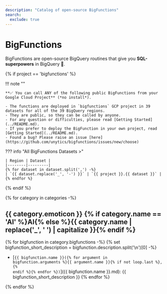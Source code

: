 ```yaml
---
description: "Catalog of open-source BigFunctions"
search:
  exclude: true
---
```


# BigFunctions


BigFunctions are open-source BigQuery routines that give you **SQL-superpowers** in BigQuery 💪.


{% if project == 'bigfunctions' %}


!!! note ""

    **✅ You can call ANY of the following public BigFunctions from your Google Cloud Project** (*no install*).

    - The functions are deployed in `bigfunctions` GCP project in 39 datasets for all of the 39 BigQuery regions.
    - They are public, so they can be called by anyone.
    - For any question or difficulties, please read [Getting Started](../README.md).
    - If you prefer to deploy the BigFunction in your own project, read [Getting Started](../README.md).
    - Found a bug? Please raise an issue [here](https://github.com/unytics/bigfunctions/issues/new/choose)

??? info "All BigFunctions Datasets >"

    | Region | Dataset |
    |--------|---------|
    {% for dataset in dataset.split(',') -%}
    | `{{ dataset.replace('_', '-') }}` | `{{ project }}.{{ dataset }}` |
    {% endfor %}

{% endif %}



{% for category in categories -%}

## {{ category.emoticon }} {% if category.name == 'AI' %}AI{% else %}{{ category.name | replace('_', ' ') | capitalize }}{% endif %}

{% for bigfunction in category.bigfunctions -%}
{% set bigfunction_short_description = bigfunction.description.split('\n')[0] -%}
- [<code>{{ bigfunction.name }}({% for argument in bigfunction.arguments %}{{ argument.name }}{% if not loop.last %}, {% endif %}{% endfor %})</code>]({{ bigfunction.name }}.md): {{ bigfunction_short_description }}
{% endfor %}

{% endfor %}

